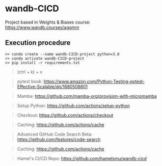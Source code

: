 # wandb-CICD
Project based in Weights &amp; Biases course: https://www.wandb.courses/aggmm

## Execution procedure

```
>> conda create --name wandb-CICD-project python=3.8
>> conda activate wandb-CICD-project
>> pip install -r requirements.txt 

```

> (ctrl + k) + v


> pytest book: https://www.amazon.com/Python-Testing-pytest-Effective-Scalable/dp/1680508601

> Mamba: https://github.com/mamba-org/provision-with-micromamba

> Setup Python: https://github.com/actions/setup-python

> Checkout: https://github.com/actions/checkout

> Caching: https://github.com/actions/cache

> Advanced GitHub Code Search Beta: https://github.com/features/code-search

> Caching: https://github.com/actions/cache

> Hamel's CI/CD Repo: https://github.com/hamelsmu/wandb-cicd
